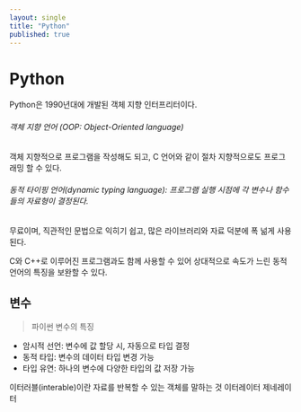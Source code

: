```yaml
---
layout: single
title: "Python"
published: true
---
```


# Python

Python은 1990년대에 개발된 객체 지향 인터프리터이다.
###### 객체 지향 언어 (OOP: Object-Oriented language)

객체 지향적으로 프로그램을 작성해도 되고, C 언어와 같이 절차 지향적으로도 프로그래밍 할 수 있다.
###### 동적 타이핑 언어(dynamic typing language): 프로그램 실행 시점에 각 변수나 함수들의 자료형이 결정된다.

무료이며, 직관적인 문법으로 익히기 쉽고, 많은 라이브러리와 자료 덕분에 폭 넒게 사용된다.

C와 C++로 이루어진 프로그램과도 함께 사용할 수 있어 상대적으로 속도가 느린 동적 언어의 특징을 보완할 수 있다.

## 변수
> 파이썬 변수의 특징

* 암시적 선언: 변수에 값 할당 시, 자동으로 타입 결정
* 동적 타입: 변수의 데이터 타입 변경 가능
* 타입 유연: 하나의 변수에 다양한 타입의 값 저장 가능


이터러블(interable)이란 자료를 반복할 수 있는 객체를 말하는 것
이터레이터
제네레이터
